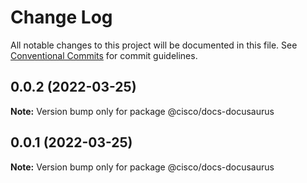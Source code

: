 # Change Log

All notable changes to this project will be documented in this file.
See [Conventional Commits](https://conventionalcommits.org) for commit guidelines.

## 0.0.2 (2022-03-25)

**Note:** Version bump only for package @cisco/docs-docusaurus





## 0.0.1 (2022-03-25)

**Note:** Version bump only for package @cisco/docs-docusaurus
